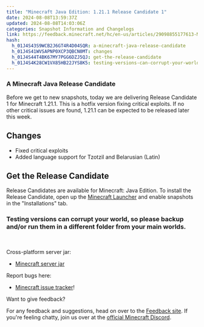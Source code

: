 ```yaml
---
title: "Minecraft Java Edition: 1.21.1 Release Candidate 1"
date: 2024-08-08T13:59:37Z
updated: 2024-08-08T14:03:06Z
categories: Snapshot Information and Changelogs
link: https://feedback.minecraft.net/hc/en-us/articles/29098855177613-Minecraft-Java-Edition-1-21-1-Release-Candidate-1
hash:
  h_01J4S43S9WCB2J6GT4R4D04SQR: a-minecraft-java-release-candidate
  h_01J4S41WVSAPNP0XCP3QBCN0MT: changes
  h_01J4S44T4BK67MY7PGG6DZJ5QJ: get-the-release-candidate
  h_01J4S4K28CW1VX85HB22JYS8K5: testing-versions-can-corrupt-your-world-so-please-backup-andor-run-them-in-a-different-folder-from-your-main-worlds
---
```


### A Minecraft Java Release Candidate

Before we get to new snapshots, today we are delivering Release Candidate 1 for Minecraft 1.21.1. This is a hotfix version fixing critical exploits. If no other critical issues are found, 1.21.1 can be expected to be released later this week.

## Changes

- Fixed critical exploits
- Added language support for Tzotzil and Belarusian (Latin)

## Get the Release Candidate

Release Candidates are available for Minecraft: Java Edition. To install the Release Candidate, open up the [Minecraft Launcher](https://author-prod-minecraft.adobecqms.net/content/minecraft-net/language-masters/download.html) and enable snapshots in the "Installations" tab.

### Testing versions can corrupt your world, so please backup and/or run them in a different folder from your main worlds.

 

Cross-platform server jar:

- [Minecraft server jar](https://piston-data.mojang.com/v1/objects/e56720aba46f7f07238c4c054a160fc942da9f78/server.jar)

Report bugs here:

- [Minecraft issue tracker](https://piston-data.mojang.com/v1/objects/e56720aba46f7f07238c4c054a160fc942da9f78/server.jar)!

Want to give feedback?

For any feedback and suggestions, head on over to the [Feedback site](https://feedback.minecraft.net/). If you're feeling chatty, join us over at the [official Minecraft Discord](https://discordapp.com/invite/minecraft).

